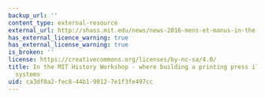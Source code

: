 ```yaml
---
backup_url: ''
content_type: external-resource
external_url: http://shass.mit.edu/news/news-2016-mens-et-manus-in-the-history-workshop
has_external_licence_warning: true
has_external_license_warning: true
is_broken: ''
license: https://creativecommons.org/licenses/by-nc-sa/4.0/
title: In the MIT History Workshop - where building a printing press illuminates human
  systems
uid: ca3df0a2-fec8-44b1-9012-7e1f3fe497cc
---
```

